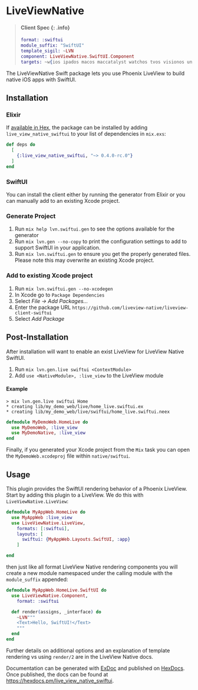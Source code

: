 # LiveViewNative

> #### Client Spec {: .info}
>
> ```elixir
> format: :swiftui
> module_suffix: "SwiftUI"
> template_sigil: ~LVN
> component: LiveViewNative.SwiftUI.Component
> targets: ~w{ios ipados macos maccatalyst watchos tvos visionos unknown}
> ```

The LiveViewNative Swift package lets you use Phoenix LiveView to build native iOS apps with SwiftUI.

## Installation

### Elixir
If [available in Hex](https://hex.pm/docs/publish), the package can be installed
by adding `live_view_native_swiftui` to your list of dependencies in `mix.exs`:

```elixir
def deps do
  [
    {:live_view_native_swiftui, "~> 0.4.0-rc.0"}
  ]
end
```

### SwiftUI

You can install the client either by running the generator from Elixir or
you can manually add to an existing Xcode project.

### Generate Project

1. Run `mix help lvn.swiftui.gen` to see the options available for the generator
2. Run `mix lvn.gen --no-copy` to print the configuration settings to add to support SwiftUI in your application.
3. Run `mix lvn.swiftui.gen` to ensure you get the properly generated files. Please note this may overwrite an existing Xcode project.

### Add to existing Xcode project

1. Run `mix lvn.swiftui.gen --no-xcodegen`
2. In Xcode go to `Package Dependencies`
3. Select *File → Add Packages...*
4. Enter the package URL `https://github.com/liveview-native/liveview-client-swiftui`
5. Select *Add Package*

<!-- tabs-close -->

## Post-Installation

After installation will want to enable an exist LiveView for LiveView Native SwiftUI.

1. Run `mix lvn.gen.live swiftui <ContextModule>`
2. Add `use <NativeModule>, :live_view` to the LiveView module

#### Example

```
> mix lvn.gen.live swiftui Home
* creating lib/my_demo_web/live/home_live.swiftui.ex
* creating lib/my_demo_web/live/swiftui/home_live.swiftui.neex
```

```elixir
defmodule MyDemoWeb.HomeLive do
  use MyDemoWeb, :live_view
  use MyDemoNative, :live_view
end
```

Finally, if you generated your Xcode project from the `Mix` task you can open the `MyDemoWeb.xcodeproj` file within `native/swiftui`.

## Usage

This plugin provides the SwiftUI rendering behavior of a Phoenix LiveView. Start by adding this plugin to a LiveView. We do this with `LiveViewNative.LiveView`:

```elixir
defmodule MyAppWeb.HomeLive do
  use MyAppWeb :live_view
  use LiveViewNative.LiveView,
    formats: [:swiftui],
    layouts: [
      swiftui: {MyAppWeb.Layouts.SwiftUI, :app}
    ]

end
```

then just like all format LiveView Native rendering components you will create a new module namespaced under the calling module with the `module_suffix` appended:

```elixir
defmodule MyAppWeb.HomeLive.SwiftUI do
  use LiveViewNative.Component,
    format: :swiftui

  def render(assigns, _interface) do
    ~LVN"""
    <Text>Hello, SwiftUI!</Text>
    """
  end
end
```

Further details on additional options and an explanation of template rendering vs using `render/2` are in the LiveView Native docs.

Documentation can be generated with [ExDoc](https://github.com/elixir-lang/ex_doc)
and published on [HexDocs](https://hexdocs.pm). Once published, the docs can
be found at <https://hexdocs.pm/live_view_native_swiftui>.
